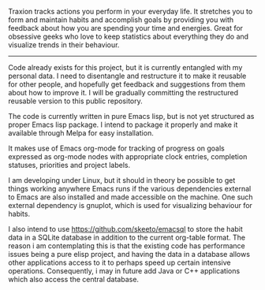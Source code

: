Traxion tracks actions you perform in your everyday life.  It
stretches you to form and maintain habits and accomplish goals by
providing you with feedback about how you are spending your time and
energies.  Great for obsessive geeks who love to keep statistics about
everything they do and visualize trends in their behaviour.

----

Code already exists for this project, but it is currently entangled
with my personal data.  I need to disentangle and restructure it to
make it reusable for other people, and hopefully get feedback and
suggestions from them about how to improve it.  I will be gradually
committing the restructured reusable version to this public
repository.

The code is currently written in pure Emacs lisp, but is not yet
structured as proper Emacs lisp package.  I intend to package it
properly and make it available through Melpa for easy installation.

It makes use of Emacs org-mode for tracking of progress on goals
expressed as org-mode nodes with appropriate clock entries, completion
statuses, priorities and project labels.

I am developing under Linux, but it should in theory be possible to
get things working anywhere Emacs runs if the various dependencies
external to Emacs are also installed and made accessible on the
machine.  One such external dependency is gnuplot, which is used for
visualizing behaviour for habits.

I also intend to use https://github.com/skeeto/emacsql to store the
habit data in a SQLite database in addition to the current org-table
format.  The reason i am contemplating this is that the existing code
has performance issues being a pure elisp project, and having the data
in a database allows other applications access to it to perhaps speed
up certain intensive operations.  Consequently, i may in future add
Java or C++ applications which also access the central database.
